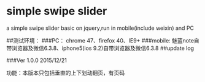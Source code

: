 # simple swipe slider
a simple swipe slider basic on jquery,run in mobile(include weixin) and PC

##测试环境：
###PC：
chrome 47、firefox 40、IE9+
###mobile:
魅蓝note自带浏览器及微信6.3.8、iphone5(ios 9.2)自带浏览器及微信6.3.8
##update log

###Ver 1.0.0 2015/12/21

功能：本版本只包括垂直的上下划动翻页，有页码

